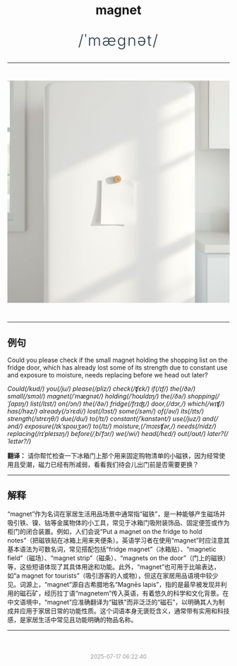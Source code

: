 <div align="center">

# magnet

<div style="margin: 30px 0;">
<h1 style="font-size: 2.5em; font-weight: 300; letter-spacing: 2px; margin: 0; color: #2c3e50;">
/ˈmægnət/
</h1>
</div>

</div>

---

<div align="center" style="margin: 40px 0;">

![magnet](images/magnet.png)

</div>

---

## 例句

Could you please check if the small magnet holding the shopping list on the fridge door, which has already lost some of its strength due to constant use and exposure to moisture, needs replacing before we head out later?

*Could(/kʊd/) you(/ju/) please(/pliz/) check(/ʧɛk/) if(/ɪf/) the(/ðə/) small(/smɔl/) magnet(/ˈmægnət/) holding(/ˈhoʊldɪŋ/) the(/ðə/) shopping(/ˈʃɑpɪŋ/) list(/lɪst/) on(/ɔn/) the(/ðə/) fridge(/frɪʤ/) door,(/dɔr,/) which(/wɪʧ/) has(/həz/) already(/ɔˈrɛdi/) lost(/lɔst/) some(/səm/) of(/əv/) its(/ɪts/) strength(/strɛŋθ/) due(/du/) to(/tɪ/) constant(/ˈkɑnstənt/) use(/juz/) and(/ənd/) exposure(/ɪkˈspoʊʒər/) to(/tɪ/) moisture,(/ˈmɔɪsʧər,/) needs(/nidz/) replacing(/rɪˈpleɪsɪŋ/) before(/ˌbiˈfɔr/) we(/wi/) head(/hɛd/) out(/aʊt/) later?(/ˈleɪtər?/)*

**翻译：** 请你帮忙检查一下冰箱门上那个用来固定购物清单的小磁铁，因为经常使用且受潮，磁力已经有所减弱，看看我们待会儿出门前是否需要更换？

---

## 解释

“magnet”作为名词在家居生活用品场景中通常指“磁铁”，是一种能够产生磁场并吸引铁、镍、钴等金属物体的小工具，常见于冰箱门吸附装饰品、固定便签或作为柜门的闭合装置。例如，人们会说“Put a magnet on the fridge to hold notes”（把磁铁贴在冰箱上用来夹便条）。英语学习者在使用“magnet”时应注意其基本语法为可数名词，常见搭配包括“fridge magnet”（冰箱贴）、“magnetic field”（磁场）、“magnet strip”（磁条）、“magnets on the door”（门上的磁铁）等，这些短语体现了其具体用途和功能。此外，“magnet”也可用于比喻表达，如“a magnet for tourists”（吸引游客的人或物），但这在家居用品语境中较少见。词源上，“magnet”源自古希腊地名“Magnēs lapis”，指的是最早被发现并利用的磁石矿，经历拉丁语“magnetem”传入英语，有着悠久的科学和文化背景。在中文语境中，“magnet”应准确翻译为“磁铁”而非泛泛的“磁石”，以明确其人为制成并应用于家居日常的功能性质。这个词语本身无褒贬含义，通常带有实用和科技感，是家居生活中常见且功能明确的物品名称。


---

<div align="center" style="margin-top: 50px;">
<small style="color: #999; font-size: 0.9em;">2025-07-17 06:22:40</small>
</div>
